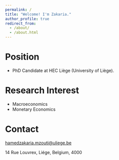 ```yaml
---
permalink: /
title: "Welcome! I'm Zakaria."
author_profile: true
redirect_from: 
  - /about/
  - /about.html
---
```


Position
======
   * PhD Candidate at HEC Liège (University of Liège).

Research Interest
======
   * Macroeconomics
   * Monetary Economics

Contact
======
hamedzakaria.mzouti@uliege.be

14 Rue Louvrex, 
Liége, Belgium, 4000

